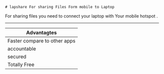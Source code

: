 ```
# lapshare For sharing Files Form mobile to Laptop
```

For sharing files you need to connect your laptop with 
Your mobile hotspot .
<hr>

| Advantagtes                   |
| -------------                 |
|Faster compare to other apps     |
| accountable                   |     
| secured                       |
| Totally Free                   |


